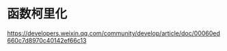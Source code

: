 # 函数柯里化</br>

<https://developers.weixin.qq.com/community/develop/article/doc/00060ed660c7d8970c40142ef66c13>
